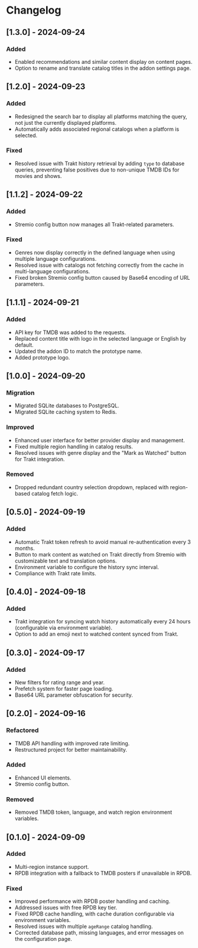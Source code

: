 # Changelog

## [1.3.0] - 2024-09-24
### Added
- Enabled recommendations and similar content display on content pages.
- Option to rename and translate catalog titles in the addon settings page.

## [1.2.0] - 2024-09-23
### Added
- Redesigned the search bar to display all platforms matching the query, not just the currently displayed platforms.
- Automatically adds associated regional catalogs when a platform is selected.

### Fixed
- Resolved issue with Trakt history retrieval by adding `type` to database queries, preventing false positives due to non-unique TMDB IDs for movies and shows.

## [1.1.2] - 2024-09-22
### Added
- Stremio config button now manages all Trakt-related parameters.

### Fixed
- Genres now display correctly in the defined language when using multiple language configurations.
- Resolved issue with catalogs not fetching correctly from the cache in multi-language configurations.
- Fixed broken Stremio config button caused by Base64 encoding of URL parameters.

## [1.1.1] - 2024-09-21
### Added
- API key for TMDB was added to the requests.
- Replaced content title with logo in the selected language or English by default.
- Updated the addon ID to match the prototype name.
- Added prototype logo.

## [1.0.0] - 2024-09-20
### Migration
- Migrated SQLite databases to PostgreSQL.
- Migrated SQLite caching system to Redis.

### Improved
- Enhanced user interface for better provider display and management.
- Fixed multiple region handling in catalog results.
- Resolved issues with genre display and the "Mark as Watched" button for Trakt integration.

### Removed
- Dropped redundant country selection dropdown, replaced with region-based catalog fetch logic.

## [0.5.0] - 2024-09-19
### Added
- Automatic Trakt token refresh to avoid manual re-authentication every 3 months.
- Button to mark content as watched on Trakt directly from Stremio with customizable text and translation options.
- Environment variable to configure the history sync interval.
- Compliance with Trakt rate limits.

## [0.4.0] - 2024-09-18
### Added
- Trakt integration for syncing watch history automatically every 24 hours (configurable via environment variable).
- Option to add an emoji next to watched content synced from Trakt.

## [0.3.0] - 2024-09-17
### Added
- New filters for rating range and year.
- Prefetch system for faster page loading.
- Base64 URL parameter obfuscation for security.

## [0.2.0] - 2024-09-16
### Refactored
- TMDB API handling with improved rate limiting.
- Restructured project for better maintainability.

### Added
- Enhanced UI elements.
- Stremio config button.

### Removed
- Removed TMDB token, language, and watch region environment variables.

## [0.1.0] - 2024-09-09
### Added
- Multi-region instance support.
- RPDB integration with a fallback to TMDB posters if unavailable in RPDB.

### Fixed
- Improved performance with RPDB poster handling and caching.
- Addressed issues with free RPDB key tier.
- Fixed RPDB cache handling, with cache duration configurable via environment variables.
- Resolved issues with multiple `ageRange` catalog handling.
- Corrected database path, missing languages, and error messages on the configuration page.